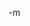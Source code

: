 <img src="http://www.earthvssoup.com/sp3w/uploaded_images/51W3jWOW-tL._SS500_-774923.jpg" border="0" alt="" /><br/>
-m
